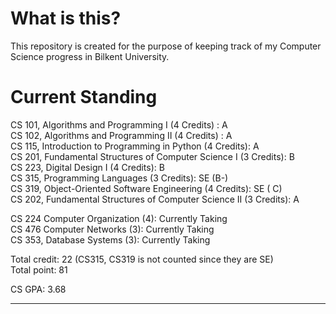 # What is this?

This repository is created for the purpose of keeping track of my Computer Science progress in Bilkent University. 

# Current Standing

CS 101, Algorithms and Programming I (4 Credits) : A <br>
CS 102, Algorithms and Programming II (4 Credits) : A  <br>
CS 115, Introduction to Programming in Python (4 Credits): A <br>
CS 201, Fundamental Structures of Computer Science I (3 Credits): B <br>
CS 223, Digital Design I (4 Credits): B <br>
CS 315, Programming Languages (3 Credits): SE (B-) <br>
CS 319, Object-Oriented Software Engineering (4 Credits): SE ( C) <br>
CS 202,  Fundamental Structures of Computer Science II (3 Credits): A <br>

CS 224 Computer Organization (4): Currently Taking  <br>
CS 476 Computer Networks (3): Currently Taking <br>
CS 353, Database Systems (3): Currently Taking <br>


Total credit: 22 (CS315, CS319 is not counted since they are SE) <br>
Total point: 81 <br>

CS GPA: 3.68 <br>

---